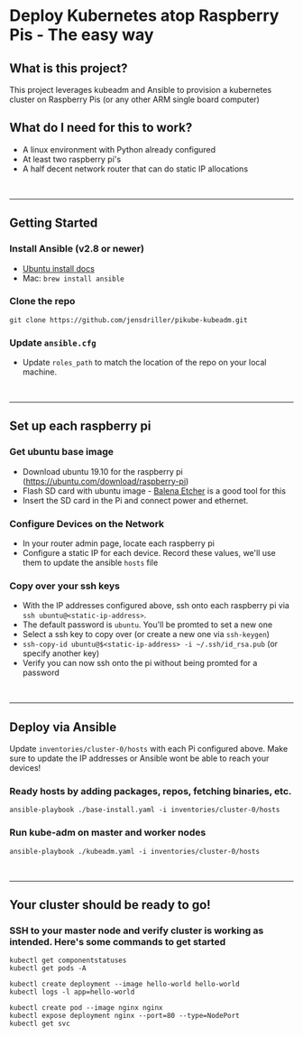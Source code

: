 # Deploy Kubernetes atop Raspberry Pis - The easy way

## What is this project?

This project leverages kubeadm and Ansible to provision a kubernetes cluster on Raspberry Pis (or any other ARM single board computer)

## What do I need for this to work?
  - A linux environment with Python already configured
  - At least two raspberry pi's
  - A half decent network router that can do static IP allocations

<br/>

---
## Getting Started

### Install Ansible (v2.8 or newer)
  - [Ubuntu  install docs](https://docs.ansible.com/ansible/latest/installation_guide/intro_installation.html#installing-ansible-on-ubuntu)
  - Mac: `brew install ansible`

### Clone the repo

```
git clone https://github.com/jensdriller/pikube-kubeadm.git
```

### Update `ansible.cfg`
  - Update `roles_path` to match the location of the repo on your local machine. 
<br/>

---
## Set up each raspberry pi

### Get ubuntu base image
- Download ubuntu 19.10 for the raspberry pi (https://ubuntu.com/download/raspberry-pi)
- Flash SD card with ubuntu image - [Balena Etcher](https://www.balena.io/etcher/) is a good tool for this
- Insert the SD card in the Pi and connect power and ethernet.

### Configure Devices on the Network
- In your router admin page, locate each raspberry pi
- Configure a static IP for each device. Record these values, we'll use them to update the ansible `hosts` file

### Copy over your ssh keys
- With the IP addresses configured above, ssh onto each raspberry pi via `ssh ubuntu@<static-ip-address>`.
- The default password is `ubuntu`. You'll be promted to set a new one
- Select a ssh key to copy over (or create a new one via `ssh-keygen`)
- `ssh-copy-id ubuntu@$<static-ip-address> -i ~/.ssh/id_rsa.pub` (or specify another key)
- Verify you can now ssh onto the pi without being promted for a password

<br/>

---
## Deploy via Ansible

Update `inventories/cluster-0/hosts` with each Pi configured above. Make sure to update the IP addresses or Ansible wont be able to reach your devices!

### Ready hosts by adding packages, repos, fetching binaries, etc.

```
ansible-playbook ./base-install.yaml -i inventories/cluster-0/hosts
```

### Run kube-adm on master and worker nodes

```
ansible-playbook ./kubeadm.yaml -i inventories/cluster-0/hosts
```

<br/>

---
## Your cluster should be ready to go!

### SSH to your master node and verify cluster is working as intended. Here's some commands to get started

```
kubectl get componentstatuses
kubectl get pods -A

kubectl create deployment --image hello-world hello-world
kubectl logs -l app=hello-world

kubectl create pod --image nginx nginx
kubectl expose deployment nginx --port=80 --type=NodePort
kubectl get svc
```
